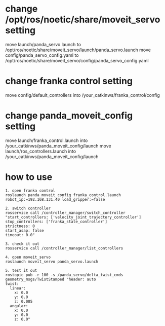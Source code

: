 # change /opt/ros/noetic/share/moveit_servo setting
move launch/panda_servo.launch to /opt/ros/noetic/share/moveit_servo/launch/panda_servo.launch
move config/panda_servo_config.yaml to /opt/ros/noetic/share/moveit_servo/config/panda_servo_config.yaml

# change franka control setting
move config/default_controllers into /your_catkinws/franka_control/config

# change panda_moveit_config setting
move launch/franka_control.launch into /your_catkinws/panda_moveit_config/launch
move launch/ros_controllers.launch into /your_catkinws/panda_moveit_config/launch

# how to use
```
1. open franka control
roslaunch panda_moveit_config franka_control.launch robot_ip:=192.168.131.40 load_gripper:=false

2. switch controller
rosservice call /controller_manager/switch_controller "start_controllers: ['velocity_joint_trajectory_controller']
stop_controllers: ['franka_state_controller']
strictness: 0
start_asap: false
timeout: 0.0"

3. check it out
rosservice call /controller_manager/list_controllers

4. open moveit_servo
roslaunch moveit_servo panda_servo.launch

5. test it out
rostopic pub -r 100 -s /panda_servo/delta_twist_cmds geometry_msgs/TwistStamped "header: auto
twist:
  linear:
    x: 0.0
    y: 0.0  
    z: 0.005
  angular:
    x: 0.0  
    y: 0.0
    z: 0.0"
```


